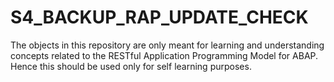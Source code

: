# S4_BACKUP_RAP_UPDATE_CHECK
The objects in this repository are only meant for learning and understanding concepts related to the RESTful Application Programming Model for ABAP. Hence this should be used only for self learning purposes.
